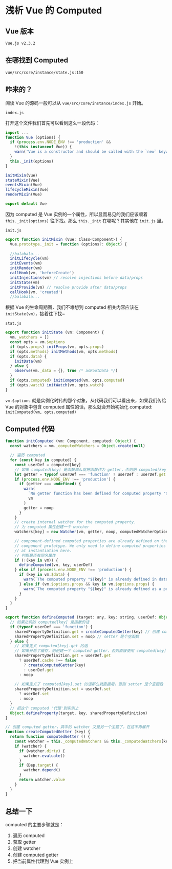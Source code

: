 # 浅析 Vue 的 Computed


## Vue 版本

`Vue.js v2.3.2`

## 在哪找到 Computed

`vue/src/core/instance/state.js:150`

## 咋来的？

阅读 Vue 的源码一般可以从 `vue/src/core/instance/index.js` 开始。

`index.js`

打开这个文件我们首先可以看到这么一段代码：

```javascript
import ...
function Vue (options) {
  if (process.env.NODE_ENV !== 'production' &&
    !(this instanceof Vue)) {
    warn('Vue is a constructor and should be called with the `new` keyword')
  }
  this._init(options)
}

initMixin(Vue)
stateMixin(Vue)
eventsMixin(Vue)
lifecycleMixin(Vue)
renderMixin(Vue)

export default Vue
```

因为 computed 是 Vue 实例的一个属性，所以显而易见的我们应该顺着 `this._init(options)` 往下找。那么 `this._init` 在哪呢？其实他在 `init.js` 里。

`init.js`

```javascript
export function initMixin (Vue: Class<Component>) {
  Vue.prototype._init = function (options?: Object) {
  
  //balabala...
  initLifecycle(vm)
  initEvents(vm)
  initRender(vm)
  callHook(vm, 'beforeCreate')
  initInjections(vm) // resolve injections before data/props
  initState(vm)
  initProvide(vm) // resolve provide after data/props
  callHook(vm, 'created')
  //balabala...
```

根据 Vue 的生命周期图，我们不难想到 computed 相关内容应该在 `initState(vm)`，接着往下找~

`stat.js`

```javascript
export function initState (vm: Component) {
  vm._watchers = []
  const opts = vm.$options
  if (opts.props) initProps(vm, opts.props)
  if (opts.methods) initMethods(vm, opts.methods)
  if (opts.data) {
    initData(vm)
  } else {
    observe(vm._data = {}, true /* asRootData */)
  }
  if (opts.computed) initComputed(vm, opts.computed)
  if (opts.watch) initWatch(vm, opts.watch)
}
```

`vm.$options` 就是实例化时传的那个对象，从代码我们可以看出来，如果我们传给 Vue 的对象中包含 computed 属性的话，那么就会开始初始化 computed: `initComputed(vm, opts.computed)`

## Computed 代码

```javascript
function initComputed (vm: Component, computed: Object) {
  const watchers = vm._computedWatchers = Object.create(null)

  // 遍历 computed
  for (const key in computed) {
    const userDef = computed[key]
    // 如果 computed[key] 是函数那么就把函数作为 getter，否则把 computed[key].get 作为 getter
    let getter = typeof userDef === 'function' ? userDef : userDef.get
    if (process.env.NODE_ENV !== 'production') {
      if (getter === undefined) {
        warn(
          `No getter function has been defined for computed property "${key}".`,
          vm
        )
        getter = noop
      }
    }
    // create internal watcher for the computed property.
    // 为 computed 属性创建一个 watcher
    watchers[key] = new Watcher(vm, getter, noop, computedWatcherOptions)

    // component-defined computed properties are already defined on the
    // component prototype. We only need to define computed properties defined
    // at instantiation here.
    // 判断是否有同名属性
    if (!(key in vm)) {
      defineComputed(vm, key, userDef)
    } else if (process.env.NODE_ENV !== 'production') {
      if (key in vm.$data) {
        warn(`The computed property "${key}" is already defined in data.`, vm)
      } else if (vm.$options.props && key in vm.$options.props) {
        warn(`The computed property "${key}" is already defined as a prop.`, vm)
      }
    }
  }
}

export function defineComputed (target: any, key: string, userDef: Object | Function) {
  // 如果之前的 computed[key] 是函数的话
  if (typeof userDef === 'function') {
    sharedPropertyDefinition.get = createComputedGetter(key) // 创建 computed getter
    sharedPropertyDefinition.set = noop // setter 是个空函数
  } else {
    // 如果定义 computed[key].get 的话
    // 如果开启了缓存，则创建一个 computed getter，否则直接使用 computed[key].get
    sharedPropertyDefinition.get = userDef.get
      ? userDef.cache !== false
        ? createComputedGetter(key)
        : userDef.get
      : noop
    
    // 如果定义了 computed[key].set 的话那么就直接用，否则 setter 是个空函数
    sharedPropertyDefinition.set = userDef.set
      ? userDef.set
      : noop
  }
  // 把这个 computed '代理'到实例上
  Object.defineProperty(target, key, sharedPropertyDefinition)
}

// 创建 computed getter，其中的 watcher 又是另一个主题了，在这不再展开
function createComputedGetter (key) {
  return function computedGetter () {
    const watcher = this._computedWatchers && this._computedWatchers[key]
    if (watcher) {
      if (watcher.dirty) {
        watcher.evaluate()
      }
      if (Dep.target) {
        watcher.depend()
      }
      return watcher.value
    }
  }
}
```

## 总结一下

computed 的主要步骤就是：

1. 遍历 computed
2. 获取 getter
3. 创建 watcher
4. 创建 computed getter
5. 把当前属性代理到 Vue 实例上



